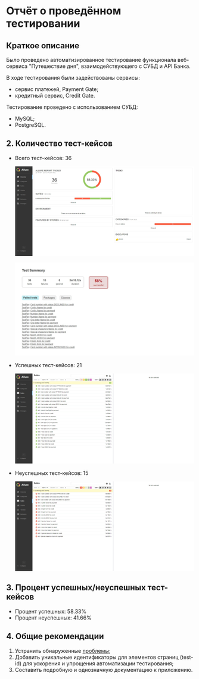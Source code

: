 # Отчёт о проведённом тестировании

## Краткое описание

Было проведено автоматизированное тестирование функционала веб-сервиса "Путешествие дня", взаимодействующего с СУБД и API Банка.

В ходе тестирования были задействованы сервисы:
* сервис платежей, Payment Gate;
* кредитный сервис, Credit Gate.

Тестирование проведено с использованием СУБД:
* MySQL;
* PostgreSQL.

## 2. Количество тест-кейсов

- Всего тест-кейсов: 36

  ![all](Images/all.jpeg)

  ![gradle](Images/gradle.jpeg)

- Успешных тест-кейсов: 21

  ![sucsess](Images/sucsess.jpeg)

- Неуспешных тест-кейсов: 15

  ![failed](Images/failed.jpeg)


## 3. Процент успешных/неуспешных тест-кейсов

- Процент успешных: 58.33%
- Процент неуспешных: 41.66%

## 4. Общие рекомендации

1. Устранить обнаруженные [проблемы](https://github.com/IIIAMAH4ik/Diplom/issues);
2. Добавить уникальные идентификаторы для элементов страниц (test-id) для ускорения и упрощения
   автоматизации тестирования;
3. Составить подробную и однозначную документацию к приложению.